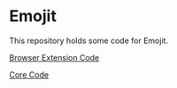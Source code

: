# Emojit
This repository holds some code for Emojit.

[Browser Extension Code](./extension)

[Core Code](./core)